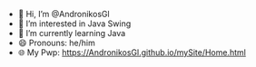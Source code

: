 - 👋 Hi, I’m @AndronikosGl
- 👀 I’m interested in Java Swing
- 🌱 I’m currently learning Java
- 😄 Pronouns: he/him
- 🌐 My Pwp: https://AndronikosGl.github.io/mySite/Home.html
<!---
AndronikosGl/AndronikosGl is a ✨ special ✨ repository because its `README.md` (this file) appears on your GitHub profile.
You can click the Preview link to take a look at your changes.
--->
